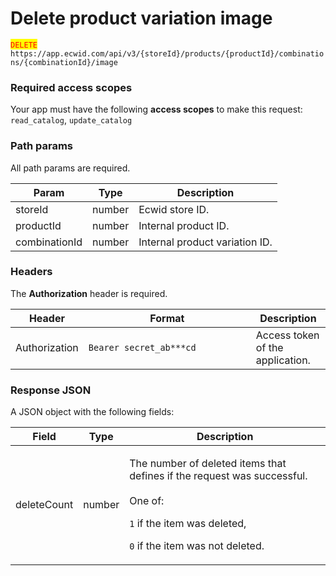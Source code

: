 # Delete product variation image

<mark style="color:red;">`DELETE`</mark> `https://app.ecwid.com/api/v3/{storeId}/products/{productId}/combinations/{combinationId}/image`&#x20;

### Required access scopes

Your app must have the following **access scopes** to make this request: `read_catalog`, `update_catalog`

### Path params

All path params are required.

| Param         | Type   | Description                    |
| ------------- | ------ | ------------------------------ |
| storeId       | number | Ecwid store ID.                |
| productId     | number | Internal product ID.           |
| combinationId | number | Internal product variation ID. |

### Headers

The **Authorization** header is required.

<table><thead><tr><th>Header</th><th width="252">Format</th><th>Description</th></tr></thead><tbody><tr><td>Authorization</td><td><code>Bearer secret_ab***cd</code></td><td>Access token of the application.</td></tr></tbody></table>

### Response JSON

A JSON object with the following fields:

| Field       | Type   | Description                                                                                                                                                                                   |
| ----------- | ------ | --------------------------------------------------------------------------------------------------------------------------------------------------------------------------------------------- |
| deleteCount | number | <p>The number of deleted items that defines if the request was successful.<br><br>One of:</p><p><code>1</code> if the item was deleted,</p><p><code>0</code> if the item was not deleted.</p> |
